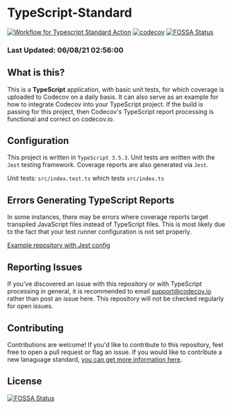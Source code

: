 # TypeScript-Standard

[![Workflow for Typescript Standard Action](https://github.com/codecov/typescript-standard/actions/workflows/typescript-standard.yml/badge.svg)](https://github.com/codecov/typescript-standard/actions/workflows/typescript-standard.yml) [![codecov](https://codecov.io/gh/codecov/TypeScript-Standard/branch/master/graph/badge.svg)](https://codecov.io/gh/codecov/TypeScript-Standard)
[![FOSSA Status](https://app.fossa.com/api/projects/git%2Bgithub.com%2Fcodecov%2Ftypescript-standard.svg?type=shield)](https://app.fossa.com/projects/git%2Bgithub.com%2Fcodecov%2Ftypescript-standard?ref=badge_shield)

### Last Updated: 06/08/21 02:56:00

## What is this?

This is a **TypeScript** application, with basic unit tests, for which coverage is uploaded to Codecov on a daily basis. It can also serve as an example for how to integrate Codecov into your TypeScript project. If the build is passing for this project, then Codecov's TypeScript report processing is functional and correct on codecov.io.

## Configuration

This project is written in `TypeScript 3.5.3`. Unit tests are written with the `Jest` testing framework. Coverage reports are also generated via `Jest`. 

Unit tests: `src/index.test.ts` which tests `src/index.ts`

## Errors Generating TypeScript Reports

In some instances, there may be errors where coverage reports target transpiled JavaScript files instead of TypeScript files. This is most likely due to the fact that your test runner configuration is not set properly. 

[Example repository with Jest config](https://github.com/drazisil/mco-server/blob/master/package.json#L71-L96)


## Reporting Issues

If you've discovered an issue with this repository or with TypeScript processing in general, it is recommended to email support@codecov.io rather than post an issue here. This repository will not be checked regularly for open issues.

## Contributing

Contributions are welcome! If you'd like to contribute to this repository, feel free to open a pull request or flag an issue. If you would like to contribute a new lanaguage standard, [you can get more information here](https://github.com/codecov/standards-scripts/blob/master/README.md#contributing). 


## License
[![FOSSA Status](https://app.fossa.com/api/projects/git%2Bgithub.com%2Fcodecov%2Ftypescript-standard.svg?type=large)](https://app.fossa.com/projects/git%2Bgithub.com%2Fcodecov%2Ftypescript-standard?ref=badge_large)
